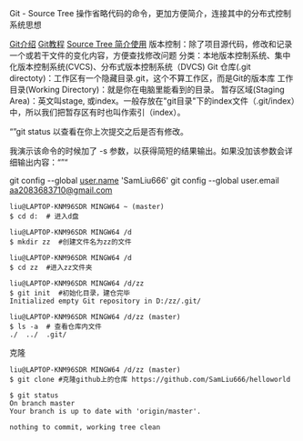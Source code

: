 Git - Source Tree 操作省略代码的命令，更加方便简介，连接其中的分布式控制系统思想

[Git介绍](https://github.com/Snailclimb/JavaGuide/blob/master/docs/tools/Git.md#获取-git-仓库) [Git教程](https://www.w3cschool.cn/git/git-workspace-index-repo.html) [Source Tree 简介使用](https://www.jianshu.com/p/3cd97d0d545e) 版本控制：除了项目源代码，修改和记录一个或若干文件的变化内容，方便查找修改问题 分类：本地版本控制系统、集中化版本控制系统(CVCS)、分布式版本控制系统（DVCS) Git 仓库(.git directoty)：工作区有一个隐藏目录.git，这个不算工作区，而是Git的版本库 工作目录(Working Directory)：就是你在电脑里能看到的目录。 暂存区域(Staging Area)：英文叫stage, 或index。一般存放在"git目录"下的index文件（.git/index）中，所以我们把暂存区有时也叫作索引（index）。

“”git status 以查看在你上次提交之后是否有修改。

我演示该命令的时候加了 -s 参数，以获得简短的结果输出。如果没加该参数会详细输出内容：“”“

git config --global [user.name](http://user.name) 'SamLiu666' git config --global user.email [aa2083683710@gmail.com](http://mailto:aa2083683710@gmail.com)

```shell
liu@LAPTOP-KNM96SDR MINGW64 ~ (master)
$ cd d:  # 进入d盘

liu@LAPTOP-KNM96SDR MINGW64 /d
$ mkdir zz  #创建文件名为zz的文件

liu@LAPTOP-KNM96SDR MINGW64 /d
$ cd zz  #进入zz文件夹

liu@LAPTOP-KNM96SDR MINGW64 /d/zz
$ git init  #初始化目录，建仓完毕
Initialized empty Git repository in D:/zz/.git/

liu@LAPTOP-KNM96SDR MINGW64 /d/zz (master)
$ ls -a  # 查看仓库内文件
./  ../  .git/
```

克隆

```shell
liu@LAPTOP-KNM96SDR MINGW64 /d/zz (master)
$ git clone #克隆github上的仓库 https://github.com/SamLiu666/helloworld 

$ git status
On branch master
Your branch is up to date with 'origin/master'.

nothing to commit, working tree clean
```
